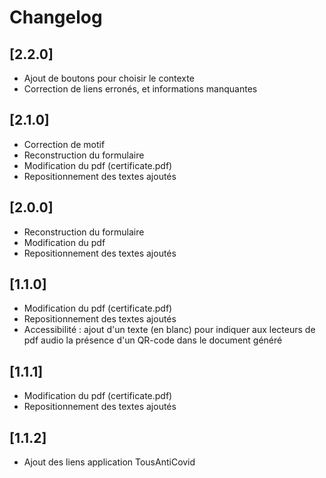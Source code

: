 # Changelog

## [2.2.0]

- Ajout de boutons pour choisir le contexte
- Correction de liens erronés, et informations manquantes

## [2.1.0]

- Correction de motif
- Reconstruction du formulaire
- Modification du pdf (certificate.pdf)
- Repositionnement des textes ajoutés

## [2.0.0]

- Reconstruction du formulaire
- Modification du pdf
- Repositionnement des textes ajoutés

## [1.1.0]

- Modification du pdf (certificate.pdf)
- Repositionnement des textes ajoutés
- Accessibilité : ajout d'un texte (en blanc) pour indiquer aux lecteurs de pdf audio la présence d'un QR-code dans le document généré

## [1.1.1]

- Modification du pdf (certificate.pdf)
- Repositionnement des textes ajoutés

## [1.1.2]

- Ajout des liens application TousAntiCovid
